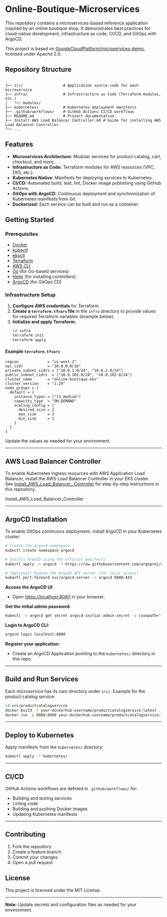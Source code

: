# Online-Boutique-Microservices

This repository contains a microservices-based reference application inspired by an online boutique shop. It demonstrates best practices for cloud-native development, infrastructure as code, CI/CD, and GitOps with ArgoCD.

This project is based on [GoogleCloudPlatform/microservices-demo](https://github.com/GoogleCloudPlatform/microservices-demo), licensed under Apache 2.0.

## Repository Structure

```
.
├── src/                  # Application source code for each microservice
├── infra/                # Infrastructure as Code (Terraform modules, etc.)
│   └── modules/
├── kubernetes/           # Kubernetes deployment manifests
├── .github/workflows/    # GitHub Actions CI/CD workflows
├── README.md             # Project documentation
├── Install AWS Load Balancer Controller.md # Guide for installing AWS Load Balancer Controller
└── ...
```

## Features

- **Microservices Architecture:** Modular services for product catalog, cart, checkout, and more.
- **Infrastructure as Code:** Terraform modules for AWS resources (VPC, EKS, etc.).
- **Kubernetes Native:** Manifests for deploying services to Kubernetes.
- **CI/CD:** Automated build, test, lint, Docker image publishing using GitHub Actions.
- **GitOps with ArgoCD:** Continuous deployment and synchronization of Kubernetes manifests from Git.
- **Dockerized:** Each service can be built and run as a container.

## Getting Started

### Prerequisites

- [Docker](https://www.docker.com/)
- [kubectl](https://kubernetes.io/docs/tasks/tools/)
- [eksctl](https://eksctl.io/installation/)
- [Terraform](https://www.terraform.io/)
- [AWS CLI](https://aws.amazon.com/cli/)
- [Go](https://golang.org/) (for Go-based services)
- [Helm](https://helm.sh/) (for installing controllers)
- [ArgoCD](https://argo-cd.readthedocs.io/en/stable/) (for GitOps CD)

### Infrastructure Setup

1. **Configure AWS credentials** for Terraform.
2. **Create a `terraform.tfvars` file** in the `infra` directory to provide values for required Terraform variables (example below).
3. **Initialize and apply Terraform:**
   ```bash
   cd infra
   terraform init
   terraform apply
   ```

#### Example `terraform.tfvars`

```hcl
region             = "us-west-2"
vpc_cidr           = "10.0.0.0/16"
private_subnet_cidrs = ["10.0.1.0/24", "10.0.2.0/24"]
public_subnet_cidrs  = ["10.0.101.0/24", "10.0.102.0/24"]
cluster_name       = "online-boutique-eks"
cluster_version    = "1.29"
node_groups = {
  default = {
    instance_types = ["t3.medium"]
    capacity_type  = "ON_DEMAND"
    scaling_config = {
      desired_size = 2
      max_size     = 3
      min_size     = 1
    }
  }
}
```

Update the values as needed for your environment.

---

## AWS Load Balancer Controller

To enable Kubernetes Ingress resources with AWS Application Load Balancer, install the AWS Load Balancer Controller in your EKS cluster.  
See [Install_AWS_Load_Balancer_ Controller](./Install_AWS_Load_Balancer_Controller.md) for step-by-step instructions in this repository.

Install_AWS_Load_Balancer_Controller

---

## ArgoCD Installation

To enable GitOps continuous deployment, install ArgoCD in your Kubernetes cluster:

```bash
# Create the argocd namespace
kubectl create namespace argocd

# Install ArgoCD using the official manifests
kubectl apply -n argocd -f https://raw.githubusercontent.com/argoproj/argo-cd/stable/manifests/install.yaml

# (Optional) Expose the ArgoCD API server (for local access)
kubectl port-forward svc/argocd-server -n argocd 8080:443
```

**Access the ArgoCD UI:**
- Open [https://localhost:8080](https://localhost:8080) in your browser.

**Get the initial admin password:**
```bash
kubectl -n argocd get secret argocd-initial-admin-secret -o jsonpath="{.data.password}" | base64 -d; echo
```

**Login to ArgoCD CLI:**
```bash
argocd login localhost:8080
```

**Register your application:**
- Create an ArgoCD Application pointing to the `kubernetes/` directory in this repo.

---

## Build and Run Services

Each microservice has its own directory under `src/`. Example for the product catalog service:

```bash
cd src/productcatalogservice
docker build -t your-dockerhub-username/productcatalogservice:latest .
docker run -p 8080:8080 your-dockerhub-username/productcatalogservice:latest
```

---

## Deploy to Kubernetes

Apply manifests from the `kubernetes/` directory:

```bash
kubectl apply -f kubernetes/
```

---

## CI/CD

GitHub Actions workflows are defined in `.github/workflows/` for:
- Building and testing services
- Linting code
- Building and pushing Docker images
- Updating Kubernetes manifests

---

## Contributing

1. Fork the repository
2. Create a feature branch
3. Commit your changes
4. Open a pull request

## License

This project is licensed under the MIT License.

---

**Note:** Update secrets and configuration files as needed for your environment.
